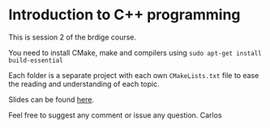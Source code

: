 # Introduction to C++ programming

This is session 2 of the brdige course.

You need to install CMake, make and compilers using `sudo apt-get install build-essential`

Each folder is a separate project with each own `CMakeLists.txt` file to ease the reading and understanding of each topic.

Slides can be found [here](https://docs.google.com/presentation/d/11jX5ZQp-G80hwkG_sx-0D1028M3Bye_mmehOvehCoRQ/edit?usp=sharing).

Feel free to suggest any comment or issue any question.
Carlos
